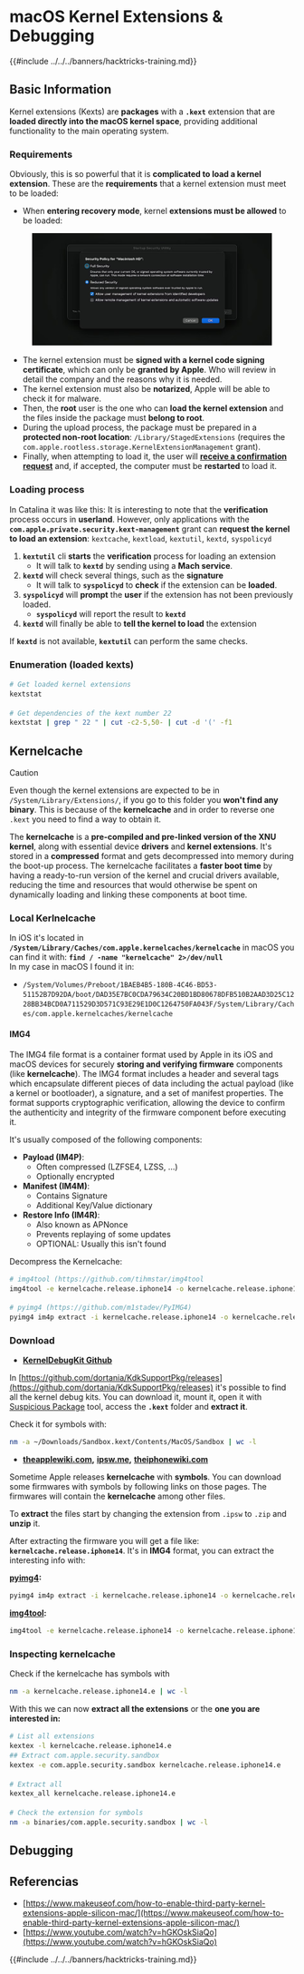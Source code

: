 # macOS Kernel Extensions & Debugging

{{#include ../../../banners/hacktricks-training.md}}

## Basic Information

Kernel extensions (Kexts) are **packages** with a **`.kext`** extension that are **loaded directly into the macOS kernel space**, providing additional functionality to the main operating system.

### Requirements

Obviously, this is so powerful that it is **complicated to load a kernel extension**. These are the **requirements** that a kernel extension must meet to be loaded:

- When **entering recovery mode**, kernel **extensions must be allowed** to be loaded:

<figure><img src="../../../images/image (327).png" alt=""><figcaption></figcaption></figure>

- The kernel extension must be **signed with a kernel code signing certificate**, which can only be **granted by Apple**. Who will review in detail the company and the reasons why it is needed.
- The kernel extension must also be **notarized**, Apple will be able to check it for malware.
- Then, the **root** user is the one who can **load the kernel extension** and the files inside the package must **belong to root**.
- During the upload process, the package must be prepared in a **protected non-root location**: `/Library/StagedExtensions` (requires the `com.apple.rootless.storage.KernelExtensionManagement` grant).
- Finally, when attempting to load it, the user will [**receive a confirmation request**](https://developer.apple.com/library/archive/technotes/tn2459/_index.html) and, if accepted, the computer must be **restarted** to load it.

### Loading process

In Catalina it was like this: It is interesting to note that the **verification** process occurs in **userland**. However, only applications with the **`com.apple.private.security.kext-management`** grant can **request the kernel to load an extension**: `kextcache`, `kextload`, `kextutil`, `kextd`, `syspolicyd`

1. **`kextutil`** cli **starts** the **verification** process for loading an extension
   - It will talk to **`kextd`** by sending using a **Mach service**.
2. **`kextd`** will check several things, such as the **signature**
   - It will talk to **`syspolicyd`** to **check** if the extension can be **loaded**.
3. **`syspolicyd`** will **prompt** the **user** if the extension has not been previously loaded.
   - **`syspolicyd`** will report the result to **`kextd`**
4. **`kextd`** will finally be able to **tell the kernel to load** the extension

If **`kextd`** is not available, **`kextutil`** can perform the same checks.

### Enumeration (loaded kexts)

```bash
# Get loaded kernel extensions
kextstat

# Get dependencies of the kext number 22
kextstat | grep " 22 " | cut -c2-5,50- | cut -d '(' -f1
```

## Kernelcache

> [!CAUTION]
> Even though the kernel extensions are expected to be in `/System/Library/Extensions/`, if you go to this folder you **won't find any binary**. This is because of the **kernelcache** and in order to reverse one `.kext` you need to find a way to obtain it.

The **kernelcache** is a **pre-compiled and pre-linked version of the XNU kernel**, along with essential device **drivers** and **kernel extensions**. It's stored in a **compressed** format and gets decompressed into memory during the boot-up process. The kernelcache facilitates a **faster boot time** by having a ready-to-run version of the kernel and crucial drivers available, reducing the time and resources that would otherwise be spent on dynamically loading and linking these components at boot time.

### Local Kerlnelcache

In iOS it's located in **`/System/Library/Caches/com.apple.kernelcaches/kernelcache`** in macOS you can find it with: **`find / -name "kernelcache" 2>/dev/null`** \
In my case in macOS I found it in:

- `/System/Volumes/Preboot/1BAEB4B5-180B-4C46-BD53-51152B7D92DA/boot/DAD35E7BC0CDA79634C20BD1BD80678DFB510B2AAD3D25C1228BB34BCD0A711529D3D571C93E29E1D0C1264750FA043F/System/Library/Caches/com.apple.kernelcaches/kernelcache`

#### IMG4

The IMG4 file format is a container format used by Apple in its iOS and macOS devices for securely **storing and verifying firmware** components (like **kernelcache**). The IMG4 format includes a header and several tags which encapsulate different pieces of data including the actual payload (like a kernel or bootloader), a signature, and a set of manifest properties. The format supports cryptographic verification, allowing the device to confirm the authenticity and integrity of the firmware component before executing it.

It's usually composed of the following components:

- **Payload (IM4P)**:
  - Often compressed (LZFSE4, LZSS, …)
  - Optionally encrypted
- **Manifest (IM4M)**:
  - Contains Signature
  - Additional Key/Value dictionary
- **Restore Info (IM4R)**:
  - Also known as APNonce
  - Prevents replaying of some updates
  - OPTIONAL: Usually this isn't found

Decompress the Kernelcache:

```bash
# img4tool (https://github.com/tihmstar/img4tool
img4tool -e kernelcache.release.iphone14 -o kernelcache.release.iphone14.e

# pyimg4 (https://github.com/m1stadev/PyIMG4)
pyimg4 im4p extract -i kernelcache.release.iphone14 -o kernelcache.release.iphone14.e
```

### Download&#x20;

- [**KernelDebugKit Github**](https://github.com/dortania/KdkSupportPkg/releases)

In [https://github.com/dortania/KdkSupportPkg/releases](https://github.com/dortania/KdkSupportPkg/releases) it's possible to find all the kernel debug kits. You can download it, mount it, open it with [Suspicious Package](https://www.mothersruin.com/software/SuspiciousPackage/get.html) tool, access the **`.kext`** folder and **extract it**.

Check it for symbols with:

```bash
nm -a ~/Downloads/Sandbox.kext/Contents/MacOS/Sandbox | wc -l
```

- [**theapplewiki.com**](https://theapplewiki.com/wiki/Firmware/Mac/14.x)**,** [**ipsw.me**](https://ipsw.me/)**,** [**theiphonewiki.com**](https://www.theiphonewiki.com/)

Sometime Apple releases **kernelcache** with **symbols**. You can download some firmwares with symbols by following links on those pages. The firmwares will contain the **kernelcache** among other files.

To **extract** the files start by changing the extension from `.ipsw` to `.zip` and **unzip** it.

After extracting the firmware you will get a file like: **`kernelcache.release.iphone14`**. It's in **IMG4** format, you can extract the interesting info with:

[**pyimg4**](https://github.com/m1stadev/PyIMG4)**:**

```bash
pyimg4 im4p extract -i kernelcache.release.iphone14 -o kernelcache.release.iphone14.e
```

[**img4tool**](https://github.com/tihmstar/img4tool)**:**

```bash
img4tool -e kernelcache.release.iphone14 -o kernelcache.release.iphone14.e
```

### Inspecting kernelcache

Check if the kernelcache has symbols with

```bash
nm -a kernelcache.release.iphone14.e | wc -l
```

With this we can now **extract all the extensions** or the **one you are interested in:**

```bash
# List all extensions
kextex -l kernelcache.release.iphone14.e
## Extract com.apple.security.sandbox
kextex -e com.apple.security.sandbox kernelcache.release.iphone14.e

# Extract all
kextex_all kernelcache.release.iphone14.e

# Check the extension for symbols
nm -a binaries/com.apple.security.sandbox | wc -l
```

## Debugging

## Referencias

- [https://www.makeuseof.com/how-to-enable-third-party-kernel-extensions-apple-silicon-mac/](https://www.makeuseof.com/how-to-enable-third-party-kernel-extensions-apple-silicon-mac/)
- [https://www.youtube.com/watch?v=hGKOskSiaQo](https://www.youtube.com/watch?v=hGKOskSiaQo)

{{#include ../../../banners/hacktricks-training.md}}



